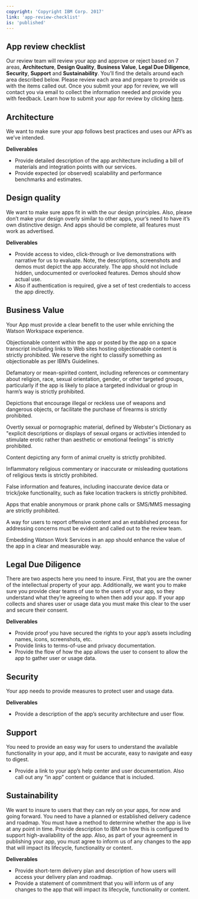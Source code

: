 ```yaml
---
copyright: 'Copyright IBM Corp. 2017'
link: 'app-review-checklist'
is: 'published'
---
```

## App review checklist

Our review team will review your app and approve or reject based on 7 areas, **Architecture**, **Design Quality**, 
**Business Value**, **Legal Due Diligence**, **Security**,  **Support** and **Sustainability**. You’ll find the details 
around each area described below. Please review each area and prepare to provide us with the items called out. Once you 
submit your app for review, we will contact you via email to collect the information needed and provide you with feedback.
Learn how to submit your app for review by clicking [here](./V1_PublishInTheCatalog.md).

## Architecture

We want to make sure your app follows best practices and uses our API’s as we’ve intended.  

**Deliverables**

* Provide detailed description of the app architecture including a bill of materials and integration points with our services. 
* Provide expected (or observed) scalability and performance benchmarks and estimates.

## Design quality

We want to make sure apps fit in with the our design principles. Also, please don’t make your design overly similar to other apps, your’s need to have it’s own distinctive design. And apps should be complete, all features must work as advertised.

**Deliverables**

* Provide access to video, click-through or live demonstrations with narrative for us to evaluate. Note, the descriptions, screenshots and demos must depict the app accurately. The app should not include hidden, undocumented or overlooked features. Demos should show actual use.
* Also if authentication is required, give a set of test credentials to access the app directly. 

## Business Value

Your App must provide a clear benefit to the user while enriching the Watson Workspace experience.

Objectionable content within the app or posted by the app on a space transcript including links to Web sites hosting 
objectionable content is strictly prohibited. We reserve the right to classify something as objectionable as per IBM’s Guidelines.

Defamatory or mean-spirited content, including references or commentary about religion, race, sexual orientation, gender, 
or other targeted groups, particularly if the app is likely to place a targeted individual or group in harm’s way is 
strictly prohibited.

Depictions that encourage illegal or reckless use of weapons and dangerous objects, or facilitate the purchase of firearms is 
strictly prohibited.

Overtly sexual or pornographic material, defined by Webster's Dictionary as "explicit descriptions or displays of sexual 
organs or activities intended to stimulate erotic rather than aesthetic or emotional feelings” is strictly prohibited.

Content depicting any form of animal cruelty is strictly prohibited.

Inflammatory religious commentary or inaccurate or misleading quotations of religious texts is strictly prohibited.

False information and features, including inaccurate device data or trick/joke functionality, such as fake location trackers 
is strictly prohibited.

Apps that enable anonymous or prank phone calls or SMS/MMS messaging are  strictly prohibited.

A way for users to report offensive content and an established process for addressing concerns must be evident and 
called out to the review team.

Embedding Watson Work Services in an app should enhance the value of the app in a clear and measurable way.

## Legal Due Diligence

There are two aspects here you need to insure. First, that you are the owner of the intellectual property of your app. 
Additionally, we want you to make sure you provide clear teams of use to the users of your app, so they understand what 
they’re agreeing to when then add your app. If your app collects and shares user or usage data you must make this clear 
to the user and secure their consent.

**Deliverables**

* Provide proof you have secured the rights to your app’s assets including names, icons, screenshots, etc. 
* Provide links to terms-of-use and privacy documentation.
* Provide the flow of how the app allows the user to consent to allow the app to gather user or usage data. 

## Security

Your app needs to provide measures to protect user and usage data.

**Deliverables**

* Provide a description of the app’s security architecture and user flow.

## Support

You need to provide an easy way for users to understand the available functionality in your app, and it must be 
accurate, easy to navigate and easy to digest.

* Provide a link to your app’s help center and user documentation. Also call out any “in app” content or guidance 
that is included. 

## Sustainability

We want to insure to users that they can rely on your apps, for now and going forward. You need to have a planned or 
established delivery cadence and roadmap. You must have a method to determine whether the app is live at any point in time. 
Provide description to IBM on how this is configured to support high-availability of the app. Also, as part of your agreement 
in publishing your app, you must agree to inform us of any changes to the app that will impact its lifecycle, 
functionality or content. 

**Deliverables**

* Provide short-term delivery plan and description of how users will access your delivery plan and roadmap.
* Provide a statement of commitment that you will inform us of any changes to the app that will impact its lifecycle, functionality or content. 

